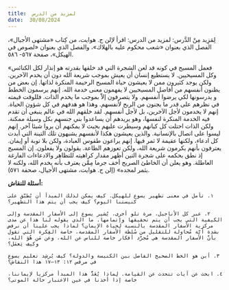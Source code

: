 ```yaml
---
title:  لمزيد من الدرس
date:  30/08/2024
---
```


لِمَزِيد مِنْ الدَّرس:  لمزيد من الدرس: اقرأ لإلن ج. هوايت، من كِتاب «مشتهى الأجيال»، الفصل الذي بعنوان «شعب محكوم عليه بالهلاك»، والفصل الذي بعنوان «لصوص في الهيكل»، صفحة ٥٦٧- ٥٨٦.

«فعمل المسيح في كونه قد لعن الشجرة التي قد خلقها بقدرته هو إنذار لكل الكنائس وكل المسيحيين. لا يستطيع إنسان أن يعيش بموجب شريعة الله دون أن يخدم الآخرين. ولكن يوجد كثيرون ممن لا يعيشون حياة المسيح الرحيمة المنكرة لذاتها. إن بعض من يظنون أنفسهم من أفاضل المسيحيين لا يفهمون معنى خدمة الله. إنهم يرسمون الخطط و يدرسونها لكي يرضوا أنفسهم. ولا يتصرفون إلاّ بموجب ما يخدم الذات. فللوقت قيمته في نظرهم على قدر ما يجنون من الربح لأنفسهم. وهذا هو هدفهم في كل شؤون الحياة. إنهم لا يخدمون لأجل الآخرين، بل لأجل أنفسهم. لقد خلقهم الله في عالم ينبغي أن تقدم فيه الخدمة المنكرة لنفسها، وهو يريدهم أن يساعدوا بني جنسهم بكل وسيلة ممكنة. ولكن الذات احتلت كل كيانهم وسيطرت عليهم بحيث لا يمكنهم أن يروا شيئا آخر. إنهم ليسوا على اتصال بالإنسانية. والذين يعيشون هكذا لأنفسهم يشبهون تلك التينة التي أبدت كل ادعاء، ولكنها عقيمة لا ثمر فيها. إنهم يراعون طقوس العبادة، ولكن بلا توبة أو إيمان. يعترفون بأنهم يكرمون شريعة الله، ولكن تعوزهم الطاعة. يقولون ولا يفعلون. إن المسيح إذ نطق بحكمه على شجرة التين أظهر مقدار كراهيته للتظاهر والادعاءات الفارغة العاطلة. وهو يعلن أن الخاطئ الصريح أخف جرما مِمَّن يعترف بأنه يخدم الله، ولكنه لا يثمر لمجده» (إلن ج. هوايت، مشتهى الأجيال، صحفة ٥٧١).

**أسئلة للنقاش:**

`١. تأمل في معنى تطهير يسوع للهيكل. كيف يمكن لذلك المبدأ أن يُطبَّق على كنيستنا اليوم؟ كيف يجب أن يتم هذا التطهير؟`

`٢. عبر كل الأناجيل، مرة تلو أخرى، يُشير يسوع إلى الأسفار المقدسة وإلى الكيفية التي يجب أن يتم تحقيقها وإتمامها. ما الذي يقوله لنا هذا عن مدى مركزية الأسفار المقدسة بالنسبة لِحياة الإيمان؟ لماذا يجب علينا أن نرفض بشدة أيَّة مُحاولة للتقليل من سُلطة الأسفار المقدسة، خاصة الفِكرة التي تقول بأنَّ الأسفار المقدسة هي مُجرَّد أفكار خاصة للناس عن الله، وعن مَن هُوَ الله، وكيف يَعمَل؟`

`٣. أين هو الخط الصحيح الفاصل بين الكنيسة والدولة؟ كيف يُرشِد تعليم يسوع في مرقس ١٢: ١٣–١٧ هذا النقاش؟`

`٤. ابحث عن آيات تتحدث عن القيامة. لِماذا يُعَدُّ هذا المبدأ مركزيا لإيماننا، خاصة إذا أخذنا في عين الاعتبار حالة الموتى؟`